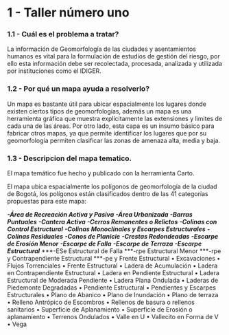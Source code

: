 # 1 - Taller número uno

###  1.1 - Cuál es el problema a tratar?

La información de Geomorfología de las ciudades y asentamientos humanos es vital para la formulación de estudios de gestión del riesgo, por ello esta información debe ser recolectada, procesada, analizada y utilizada por instituciones como el IDIGER.

### 1.2 - Por qué un mapa ayuda a resolverlo?

Un mapa es bastante útil para ubicar espacialmente los lugares donde existen ciertos tipos de geomorfologías, además un mapa es una herramienta gráfica que muestra explícitamente las extensiones y limites de cada una de las áreas.
Por otro lado, esta capa es un insumo básico para fabricar otros mapas, ya que permite identificar los lugares que por su geomorfología permiten clasificar las zonas de amenaza alta, media y baja.

### 1.3 - Descripcion del mapa tematico.

El mapa temático fue hecho y publicado con la herramienta Carto.

El mapa ubica espacialmente los polígonos de geomorfología de la ciudad de Bogotá, los polígonos están clasificados dentro de las 41 categorías propuestas para este mapa:

***-Área de Recreación Activa y Pasiva***
***-Área Urbanizada***
***-Barras Puntuales***
***-Cantera Activa***
***-Cerros Remanentes o Relictos***
***-Colinas con Control Estructural***
***-Colinas Monoclinales y Escarpes Estructurales***
***-Colinas Residuales***
***-Conos de Planicie***
***-Crestas Redondeadas***
***-Escarpe de Erosión Menor***
***-Escarpe de Falla***
***-Escarpe de Terraza***
***-Escarpe Estructural***
***-ESe Estructural de Falla
***-rpe Estructural Menor
***-rpe y Contrapendiente Estructural
***-pe y Frente Estructural
•	Excavaciones
•	Flujos Torrenciales
•	Frente Estructural
•	Ladera de Acumulación
•	Ladera en Contrapendiente Estructural
•	Ladera en Pendiente Estructural
•	Ladera Estructural de Moderada Pendiente
•	Ladera Plana Ondulada
•	Laderas de Piedemonte Degradadas
•	Pendiente Estructural
•	Pendientes y Escarpes Estructurales
•	Plano de Abanico
•	Plano de Inundación
•	Plano de terraza
•	Relleno Antrópico de Escombros
•	Rellenos de basura o rellenos sanitarios
•	Superficie de Aplanamiento
•	Superficie de Erosión o aplanamiento
•	Terrenos Ondulados
•	Valle en U
•	Vallecito en Forma de V
•	Vega



